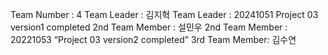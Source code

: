 Team Number : 4
Team Leader : 김지혁
Team Leader : 20241051
Project 03 version1 completed
2nd Team Member : 설민우
2nd Team Member : 20221053
“Project 03 version2 completed”
3rd Team Member: 김수연